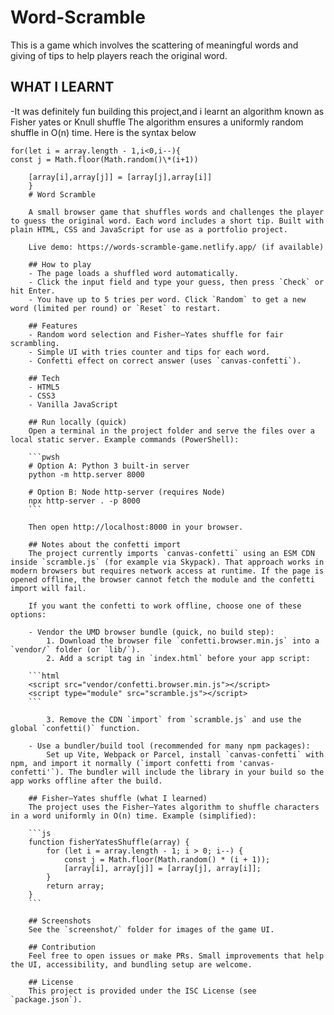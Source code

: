 # Word-Scramble

This is a game which involves the scattering of meaningful words and giving of tips to help players reach the original word.

## WHAT I LEARNT

-It was definitely fun building this project,and i learnt an algorithm known as Fisher yates or Knull shuffle
The algorithm ensures a uniformly random shuffle in O(n) time.
Here is the syntax below

````function fisherYatesShuffle(array){
for(let i = array.length - 1,i<0,i--){
const j = Math.floor(Math.random()\*(i+1))

    [array[i],array[j]] = [array[j],array[i]]
    }
    # Word Scramble

    A small browser game that shuffles words and challenges the player to guess the original word. Each word includes a short tip. Built with plain HTML, CSS and JavaScript for use as a portfolio project.

    Live demo: https://words-scramble-game.netlify.app/ (if available)

    ## How to play
    - The page loads a shuffled word automatically.
    - Click the input field and type your guess, then press `Check` or hit Enter.
    - You have up to 5 tries per word. Click `Random` to get a new word (limited per round) or `Reset` to restart.

    ## Features
    - Random word selection and Fisher–Yates shuffle for fair scrambling.
    - Simple UI with tries counter and tips for each word.
    - Confetti effect on correct answer (uses `canvas-confetti`).

    ## Tech
    - HTML5
    - CSS3
    - Vanilla JavaScript

    ## Run locally (quick)
    Open a terminal in the project folder and serve the files over a local static server. Example commands (PowerShell):

    ```pwsh
    # Option A: Python 3 built-in server
    python -m http.server 8000

    # Option B: Node http-server (requires Node)
    npx http-server . -p 8000
    ```

    Then open http://localhost:8000 in your browser.

    ## Notes about the confetti import
    The project currently imports `canvas-confetti` using an ESM CDN inside `scramble.js` (for example via Skypack). That approach works in modern browsers but requires network access at runtime. If the page is opened offline, the browser cannot fetch the module and the confetti import will fail.

    If you want the confetti to work offline, choose one of these options:

    - Vendor the UMD browser bundle (quick, no build step):
        1. Download the browser file `confetti.browser.min.js` into a `vendor/` folder (or `lib/`).
        2. Add a script tag in `index.html` before your app script:

    ```html
    <script src="vendor/confetti.browser.min.js"></script>
    <script type="module" src="scramble.js"></script>
    ```

        3. Remove the CDN `import` from `scramble.js` and use the global `confetti()` function.

    - Use a bundler/build tool (recommended for many npm packages):
        Set up Vite, Webpack or Parcel, install `canvas-confetti` with npm, and import it normally (`import confetti from 'canvas-confetti'`). The bundler will include the library in your build so the app works offline after the build.

    ## Fisher–Yates shuffle (what I learned)
    The project uses the Fisher–Yates algorithm to shuffle characters in a word uniformly in O(n) time. Example (simplified):

    ```js
    function fisherYatesShuffle(array) {
        for (let i = array.length - 1; i > 0; i--) {
            const j = Math.floor(Math.random() * (i + 1));
            [array[i], array[j]] = [array[j], array[i]];
        }
        return array;
    }
    ```

    ## Screenshots
    See the `screenshot/` folder for images of the game UI.

    ## Contribution
    Feel free to open issues or make PRs. Small improvements that help the UI, accessibility, and bundling setup are welcome.

    ## License
    This project is provided under the ISC License (see `package.json`).

````
